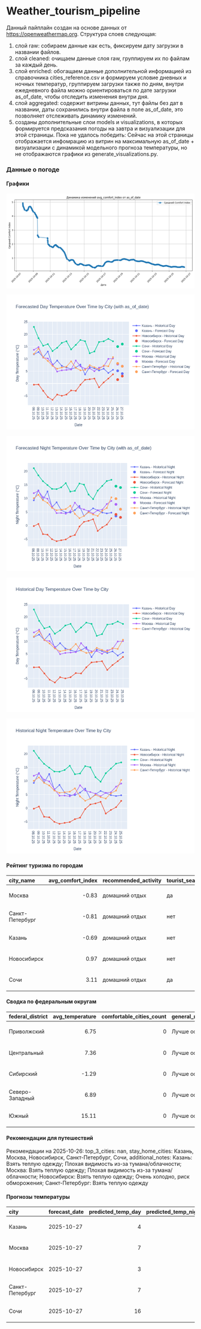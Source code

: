 # Weather_tourism_pipeline
Данный пайплайн создан на основе данных от https://openweathermap.org.
Структура слоев следующая:
  1) слой raw: 
  собираем данные как есть, фиксируем дату загрузки в названии файлов.
  2) слой cleaned:
  очищаем данные слоя raw, группируем их по файлам за каждый день.
  3) слой enriched:
  обогащаем данные дополнительной информацией из справочника cities_reference.csv и формируем условие дневных и ночных температур,
  группируем загрузки также по дням, внутри ежедневного файла можно ориентироваться по дате загрузки as_of_date, чтобы отследить изменения внутри дня.
  4) слой aggregated:
   содержит витрины данных, тут файлы без дат в названии, даты сохранились внутри файла в поле as_of_date, это позволняет отслеживать динамику изменений.
  6) созданы дополнительные слои models и visualizations, в которых формируется предсказания погоды на завтра и визуализации для этой страницы.
  Пока не удалось победить: Сейчас на этой страницы отображается инфомрацию из витрин на максимальную as_of_date + визуализации с динамикой модельного прогноза температуры, 
  но не отображаются графики из generate_visualizations.py.
<!-- WEATHER DATA START -->
### Данные о погоде

#### Графики
![Comfort Index Trend](data/visualizations/comfort_index_trend.png)

![Forecasted Day Temperature](data/visualizations/forecasted_day_temperature.png)

![Forecasted Night Temperature](data/visualizations/forecasted_night_temperature.png)

![Historical Day Temperature](data/visualizations/historical_day_temperature.png)

![Historical Night Temperature](data/visualizations/historical_night_temperature.png)

#### Рейтинг туризма по городам
| city_name       |   avg_comfort_index | recommended_activity   | tourist_season_match   | tourism_season   | tour_recommendation       | as_of_date          |
|:----------------|--------------------:|:-----------------------|:-----------------------|:-----------------|:--------------------------|:--------------------|
| Москва          |               -0.83 | домашний отдых         | да                     | Круглогодично    | домашний отдых в сезон    | 2025-10-26 18:31:00 |
| Санкт-Петербург |               -0.81 | домашний отдых         | нет                    | Май-Сентябрь     | домашний отдых вне сезона | 2025-10-26 18:31:00 |
| Казань          |               -0.69 | домашний отдых         | нет                    | Май-Сентябрь     | домашний отдых вне сезона | 2025-10-26 18:31:00 |
| Новосибирск     |                0.97 | домашний отдых         | нет                    | Июнь-Август      | домашний отдых вне сезона | 2025-10-26 18:31:00 |
| Сочи            |                3.11 | домашний отдых         | да                     | Май-Октябрь      | домашний отдых в сезон    | 2025-10-26 18:31:00 |

#### Сводка по федеральным округам
| federal_district   |   avg_temperature |   comfortable_cities_count | general_recommendation   | as_of_date          |
|:-------------------|------------------:|---------------------------:|:-------------------------|:--------------------|
| Приволжский        |              6.75 |                          0 | Лучше остаться дома      | 2025-10-26 18:31:00 |
| Центральный        |              7.36 |                          0 | Лучше остаться дома      | 2025-10-26 18:31:00 |
| Сибирский          |             -1.29 |                          0 | Лучше остаться дома      | 2025-10-26 18:31:00 |
| Северо-Западный    |              6.89 |                          0 | Лучше остаться дома      | 2025-10-26 18:31:00 |
| Южный              |             15.11 |                          0 | Лучше остаться дома      | 2025-10-26 18:31:00 |

#### Рекомендации для путешествий
Рекомендации на 2025-10-26: top_3_cities: nan, stay_home_cities: Казань, Москва, Новосибирск, Санкт-Петербург, Сочи, additional_notes: Казань: Взять теплую одежду; Плохая видимость из-за тумана/облачности; Москва: Взять теплую одежду; Плохая видимость из-за тумана/облачности; Новосибирск: Взять теплую одежду; Очень холодно, риск обморожения; Санкт-Петербург: Взять теплую одежду

#### Прогнозы температуры
| city            | forecast_date   |   predicted_temp_day |   predicted_temp_night | model_type       | as_of_date          |
|:----------------|:----------------|---------------------:|-----------------------:|:-----------------|:--------------------|
| Казань          | 2025-10-27      |                    4 |                      3 | LinearRegression | 2025-10-26 18:31:18 |
| Москва          | 2025-10-27      |                    7 |                      6 | LinearRegression | 2025-10-26 18:31:18 |
| Новосибирск     | 2025-10-27      |                    3 |                      3 | LinearRegression | 2025-10-26 18:31:18 |
| Санкт-Петербург | 2025-10-27      |                    7 |                      6 | LinearRegression | 2025-10-26 18:31:18 |
| Сочи            | 2025-10-27      |                   16 |                     14 | LinearRegression | 2025-10-26 18:31:18 |


<!-- WEATHER DATA END -->
